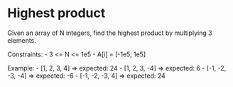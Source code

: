 # Highest product

Given an array of N integers, find the highest product by multiplying 3 elements.

Constraints:
    - 3 <= N <= 1e5
    - A[i] = [-1e5, 1e5]

Example:
    - [1, 2, 3, 4] => expected: 24
    - [1, 2, 3, -4] => expected: 6
    - [-1, -2, -3, -4] => expected: -6
    - [-1, -2, -3, 4] => expected: 24
